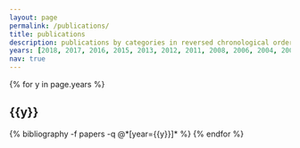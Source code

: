 ```yaml
---
layout: page
permalink: /publications/
title: publications
description: publications by categories in reversed chronological order. generated by jekyll-scholar.
years: [2018, 2017, 2016, 2015, 2013, 2012, 2011, 2008, 2006, 2004, 2003, 2002, 1996]
nav: true
---
```


<div class="publications">

{% for y in page.years %}
  <h2 class="year">{{y}}</h2>
  {% bibliography -f papers -q @*[year={{y}}]* %}
{% endfor %}

</div>
